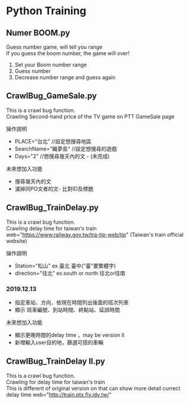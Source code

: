 # Python Training

## Numer BOOM.py
 Guess number game, will tell you range<br>
 If you guess the boom number, the game will over!<br>
1. Set your Boom number range
2. Guess number
3. Decrease number range and guess again


## CrawlBug_GameSale.py
 This is a crawl bug function.<br>
 Crawling Second-hand price of the TV game on PTT GameSale page<br>

操作說明<br>
   * PLACE="台北"   //設定想搜尋地區<br>
  * SearchName="織夢島"  //設定想搜尋的遊戲<br>
  * Days="2"    //想搜尋幾天內的文 - (未完成)<br>

未來想加入功能
* 搜尋幾天內的文<br>
* 濾掉同PO文者的文- 比對ID及標題<br>


## CrawlBug_TrainDelay.py
 This is a crawl bug function.<br>
 Crawling delay time for taiwan's train<br>
 web="https://www.railway.gov.tw/tra-tip-web/tip" (Taiwan's train official website)
 
 操作說明<br>
* Station="松山"      ex.臺北 臺中("臺"要繁體字)
* direction="往北"    ex.south or north 往北or往南 
 
 
### 2019.12.13
 * 指定車站、方向，依現在時間列出後面的班次列車
 * 顯示 班車編號、到站時間、終點站、延誤時間
 
 未來想加入功能
 * 顯示更晚時間的delay time ，may be version II
 * 新增輸入user目的地，篩選可搭的車輛

## CrawlBug_TrainDelay II.py
 This is a crawl bug function.<br>
 Crawling for delay time for taiwan's train<br>
 This is different of original version on that can show more detail currect delay time 
 web="http://train.ptx.fly.idv.tw/"


